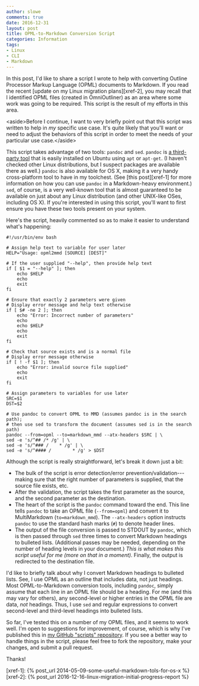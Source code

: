 ```yaml
---
author: slowe
comments: true
date: 2016-12-31
layout: post
title: OPML-to-Markdown Conversion Script
categories: Information
tags:
- Linux
- CLI
- Markdown
---
```


In this post, I'd like to share a script I wrote to help with converting Outline Processor Markup Language (OPML) documents to Markdown. If you read the recent [update on my Linux migration plans][xref-2], you may recall that I identified OPML files (created in OmniOutliner) as an area where some work was going to be required. This script is the result of my efforts in this area.

&lt;aside&gt;Before I continue, I want to very briefly point out that this script was written to help in _my_ specific use case. It's quite likely that you'll want or need to adjust the behaviors of this script in order to meet the needs of your particular use case.&lt;/aside&gt;

This script takes advantage of two tools: `pandoc` and `sed`. `pandoc` is [a third-party tool][link-1] that is easily installed on Ubuntu using `apt` or `apt-get`. (I haven't checked other Linux distributions, but I suspect packages are available there as well.) `pandoc` is also available for OS X, making it a very handy cross-platform tool to have in my toolchest. (See [this post][xref-1] for more information on how you can use `pandoc` in a Markdown-heavy environment.) `sed`, of course, is a very well-known tool that is almost guaranteed to be available on just about any Linux distribution (and other UNIX-like OSes, including OS X). If you're interested in using this script, you'll want to first ensure you have these two tools present on your system.

Here's the script, heavily commented so as to make it easier to understand what's happening:

``` shell
#!/usr/bin/env bash

# Assign help text to variable for user later
HELP="Usage: opml2mmd [SOURCE] [DEST]"

# If the user supplied "--help", then provide help text
if [ $1 = "--help" ]; then
    echo $HELP
    echo
    exit
fi

# Ensure that exactly 2 parameters were given
# Display error message and help text otherwise
if [ $# -ne 2 ]; then
    echo "Error: Incorrect number of parameters"
    echo
    echo $HELP
    echo
    exit
fi

# Check that source exists and is a normal file
# Display error message otherwise
if [ ! -f $1 ]; then
    echo "Error: invalid source file supplied"
    echo
    exit
fi

# Assign parameters to variables for use later
SRC=$1
DST=$2

# Use pandoc to convert OPML to MMD (assumes pandoc is in the search path);
# then use sed to transform the document (assumes sed is in the search path)
pandoc --from=opml --to=markdown_mmd --atx-headers $SRC | \
sed -e 's/^## /* /g' | \
sed -e 's/^### /    * /g' | \
sed -e 's/^#### /        * /g' > $DST
```

Although the script is really straightforward, let's break it down just a bit:

* The bulk of the script is error detection/error prevention/validation---making sure that the right number of parameters is supplied, that the source file exists, etc.
* After the validation, the script takes the first parameter as the source, and the second parameter as the destination.
* The heart of the script is the `pandoc` command toward the end. This line tells `pandoc` to take an OPML file (`--from=opml`) and convert it to MultiMarkdown (`to=markdown_mmd`). The `--atx-headers` option instructs `pandoc` to use the standard hash marks (`#`) to denote header lines.
* The output of the file conversion is passed to STDOUT by `pandoc`, which is then passed through `sed` three times to convert Markdown headings to bulleted lists. (Additional passes may be needed, depending on the number of heading levels in your document.) _This is what makes this script useful for me (more on that in a moment)._ Finally, the output is redirected to the destination file.

I'd like to briefly talk about why I convert Markdown headings to bulleted lists. See, I use OPML as an outline that includes data, not just headings. Most OPML-to-Markdown conversion tools, including `pandoc`, simply assume that each line in an OPML file should be a heading. For me (and this may vary for others), any second-level or higher entries in the OPML file are data, _not_ headings. Thus, I use `sed` and regular expressions to convert second-level and third-level headings into bulleted lists.

So far, I've tested this on a number of my OPML files, and it seems to work well. I'm open to suggestions for improvement, of course, which is why I've published this in [my GitHub "scripts" repository][link-2]. If you see a better way to handle things in the script, please feel free to fork the repository, make your changes, and submit a pull request.

Thanks!



[link-1]: http://pandoc.org/
[link-2]: https://github.com/lowescott/scripts
[xref-1]: {% post_url 2014-05-09-some-useful-markdown-tols-for-os-x %}
[xref-2]: {% post_url 2016-12-16-linux-migration-initial-progress-report %}
